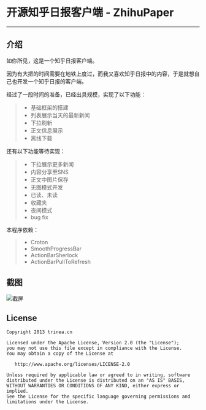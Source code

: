 # 开源知乎日报客户端 - ZhihuPaper

------

## 介绍

如你所见，这是一个知乎日报客户端。

因为有大把的时间需要在地铁上度过，而我又喜欢知乎日报中的内容，于是就想自己也开发一个知乎日报的客户端。

经过了一段时间的准备，已经出具规模，实现了以下功能：

> * 基础框架的搭建
> * 列表展示当天的最新新闻
> * 下拉刷新
> * 正文信息展示
> * 离线下载

还有以下功能等待实现：
> * 下拉展示更多新闻
> * 内容分享至SNS
> * 正文中图片保存
> * 无图模式开发
> * 已读、未读
> * 收藏夹
> * 夜间模式
> * bug fix

本程序依赖：

> * Croton
> * SmoothProgressBar
> * ActionBarSherlock
> * ActionBarPullToRefresh

## 截图

![截屏][1]

## License

    Copyright 2013 trinea.cn

    Licensed under the Apache License, Version 2.0 (the "License");
    you may not use this file except in compliance with the License.
    You may obtain a copy of the License at

       http://www.apache.org/licenses/LICENSE-2.0

    Unless required by applicable law or agreed to in writing, software
    distributed under the License is distributed on an "AS IS" BASIS,
    WITHOUT WARRANTIES OR CONDITIONS OF ANY KIND, either express or implied.
    See the License for the specific language governing permissions and
    limitations under the License.

[1]: https://raw.githubusercontent.com/cundong/ZhihuPaper/master/screenshot/one.png
